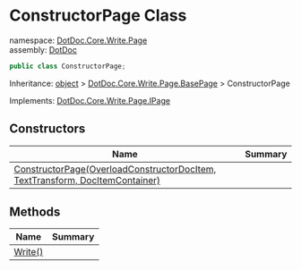 ﻿# ConstructorPage Class

namespace: [DotDoc\.Core\.Write\.Page](../DotDoc.Core.Write.Page.md)<br />
assembly: [DotDoc](../../DotDoc.md)



```csharp
public class ConstructorPage;
```

Inheritance: [object](https://docs.microsoft.com/dotnet/api/System.Object) > [DotDoc\.Core\.Write\.Page\.BasePage](../../DotDoc/DotDoc.Core.Write.Page/BasePage.md) > ConstructorPage

Implements: [DotDoc\.Core\.Write\.Page\.IPage](../../DotDoc/DotDoc.Core.Write.Page/IPage.md)

## Constructors

| Name | Summary |
|------|---------|
| [ConstructorPage\(OverloadConstructorDocItem, TextTransform, DocItemContainer\)](./ConstructorPage/$ctor.md) |  |

## Methods

| Name | Summary |
|------|---------|
| [Write\(\)](./ConstructorPage/Write.md) |  |

